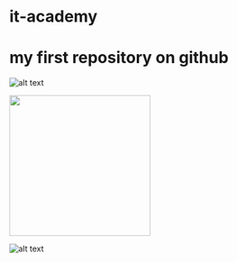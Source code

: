 # it-academy

# my first repository on github

![alt text](https://j.gifs.com/Jy0zLD.gif)

<img src="https://j.gifs.com/Jy0zLD.gif" width="250" height="250"/>

![alt text](https://cdn.i-scmp.com/sites/default/files/styles/768x768/public/d8/images/methode/2019/10/07/ddab9648-e8be-11e9-9e8e-4022fb9638c4_image_hires_183549.JPG?itok=oLslMtUq&v=1570444557)

